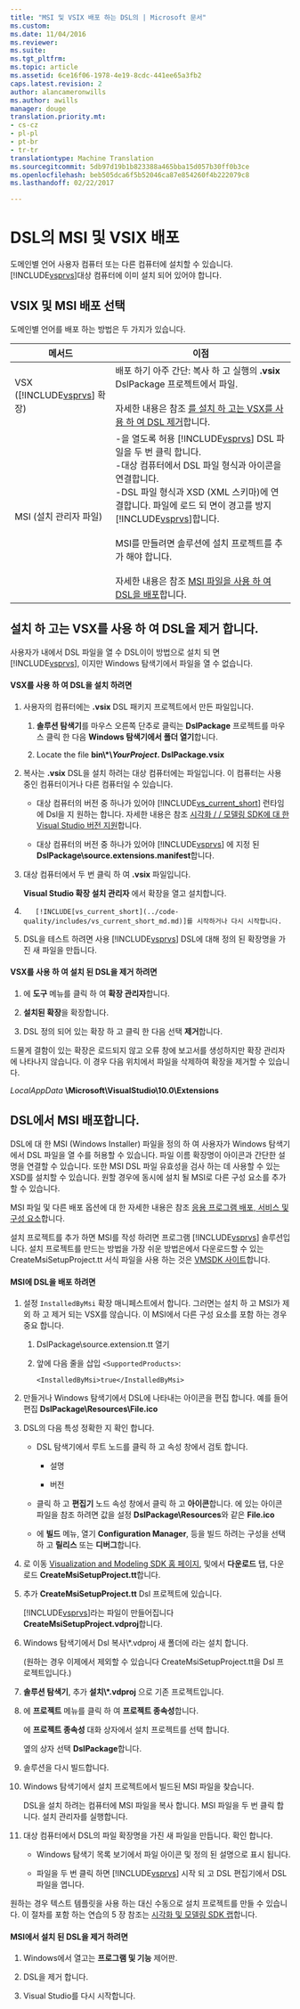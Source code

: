 ```yaml
---
title: "MSI 및 VSIX 배포 하는 DSL의 | Microsoft 문서"
ms.custom: 
ms.date: 11/04/2016
ms.reviewer: 
ms.suite: 
ms.tgt_pltfrm: 
ms.topic: article
ms.assetid: 6ce16f06-1978-4e19-8cdc-441ee65a3fb2
caps.latest.revision: 2
author: alancameronwills
ms.author: awills
manager: douge
translation.priority.mt:
- cs-cz
- pl-pl
- pt-br
- tr-tr
translationtype: Machine Translation
ms.sourcegitcommit: 5db97d19b1b823388a465bba15d057b30ff0b3ce
ms.openlocfilehash: beb505dca6f5b52046ca87e854260f4b222079c8
ms.lasthandoff: 02/22/2017

---
```

# <a name="msi-and-vsix-deployment-of-a-dsl"></a>DSL의 MSI 및 VSIX 배포
도메인별 언어 사용자 컴퓨터 또는 다른 컴퓨터에 설치할 수 있습니다. [!INCLUDE[vsprvs](../code-quality/includes/vsprvs_md.md)]대상 컴퓨터에 이미 설치 되어 있어야 합니다.  
  
##  <a name="a-namewhicha-choosing-between-vsix-and-msi-deployment"></a><a name="which"></a>VSIX 및 MSI 배포 선택  
 도메인별 언어를 배포 하는 방법은 두 가지가 있습니다.  
  
|메서드|이점|  
|------------|--------------|  
|VSX ([!INCLUDE[vsprvs](../code-quality/includes/vsprvs_md.md)] 확장)|배포 하기 아주 간단: 복사 하 고 실행의 **.vsix** DslPackage 프로젝트에서 파일.<br /><br /> 자세한 내용은 참조 [를 설치 하 고는 VSX를 사용 하 여 DSL 제거](#Installing)합니다.|  
|MSI (설치 관리자 파일)|-을 열도록 허용 [!INCLUDE[vsprvs](../code-quality/includes/vsprvs_md.md)] DSL 파일을 두 번 클릭 합니다.<br />-대상 컴퓨터에서 DSL 파일 형식과 아이콘을 연결합니다.<br />-DSL 파일 형식과 XSD (XML 스키마)에 연결합니다. 파일에 로드 되 면이 경고를 방지 [!INCLUDE[vsprvs](../code-quality/includes/vsprvs_md.md)]합니다.<br /><br /> MSI를 만들려면 솔루션에 설치 프로젝트를 추가 해야 합니다.<br /><br /> 자세한 내용은 참조 [MSI 파일을 사용 하 여 DSL을 배포](#msi)합니다.|  
  
##  <a name="a-nameinstallinga-installing-and-uninstalling-a-dsl-by-using-the-vsx"></a><a name="Installing"></a>설치 하 고는 VSX를 사용 하 여 DSL을 제거 합니다.  
 사용자가 내에서 DSL 파일을 열 수 DSL이이 방법으로 설치 되 면 [!INCLUDE[vsprvs](../code-quality/includes/vsprvs_md.md)], 이지만 Windows 탐색기에서 파일을 열 수 없습니다.  
  
#### <a name="to-install-a-dsl-by-using-the-vsx"></a>VSX를 사용 하 여 DSL을 설치 하려면  
  
1.  사용자의 컴퓨터에는 **.vsix** DSL 패키지 프로젝트에서 만든 파일입니다.  
  
    1.  **솔루션 탐색기**를 마우스 오른쪽 단추로 클릭는 **DslPackage** 프로젝트를 마우스 클릭 한 다음 **Windows 탐색기에서 폴더 열기**합니다.  
  
    2.  Locate the file **bin\\\*\\***YourProject***. DslPackage.vsix**  
  
2.  복사는 **.vsix** DSL을 설치 하려는 대상 컴퓨터에는 파일입니다. 이 컴퓨터는 사용 중인 컴퓨터이거나 다른 컴퓨터일 수 있습니다.  
  
    -   대상 컴퓨터의 버전 중 하나가 있어야 [!INCLUDE[vs_current_short](../code-quality/includes/vs_current_short_md.md)] 런타임에 Dsl을 지 원하는 합니다. 자세한 내용은 참조 [시각화 / / 모델링 SDK에 대 한 Visual Studio 버전 지원](../modeling/supported-visual-studio-editions-for-visualization-amp-modeling-sdk.md)합니다.  
  
    -   대상 컴퓨터의 버전 중 하나가 있어야 [!INCLUDE[vsprvs](../code-quality/includes/vsprvs_md.md)] 에 지정 된 **DslPackage\source.extensions.manifest**합니다.  
  
3.  대상 컴퓨터에서 두 번 클릭 하 여 **.vsix** 파일입니다.  
  
     **Visual Studio 확장 설치 관리자** 에서 확장을 열고 설치합니다.  
  
4.  
          [!INCLUDE[vs_current_short](../code-quality/includes/vs_current_short_md.md)]를 시작하거나 다시 시작합니다.  
  
5.  DSL을 테스트 하려면 사용 [!INCLUDE[vsprvs](../code-quality/includes/vsprvs_md.md)] DSL에 대해 정의 된 확장명을 가진 새 파일을 만듭니다.  
  
#### <a name="to-uninstall-a-dsl-that-was-installed-by-using-vsx"></a>VSX를 사용 하 여 설치 된 DSL을 제거 하려면  
  
1.  에 **도구** 메뉴를 클릭 하 여 **확장 관리자**합니다.  
  
2.  **설치된 확장**을 확장합니다.  
  
3.  DSL 정의 되어 있는 확장 하 고 클릭 한 다음 선택 **제거**합니다.  
  
 드물게 결함이 있는 확장은 로드되지 않고 오류 창에 보고서를 생성하지만 확장 관리자에 나타나지 않습니다. 이 경우 다음 위치에서 파일을 삭제하여 확장을 제거할 수 있습니다.  
  
 *LocalAppData* **\Microsoft\VisualStudio\10.0\Extensions**  
  
##  <a name="a-namemsia-deploying-a-dsl-in-an-msi"></a><a name="msi"></a>DSL에서 MSI 배포합니다.  
 DSL에 대 한 MSI (Windows Installer) 파일을 정의 하 여 사용자가 Windows 탐색기에서 DSL 파일을 열 수를 허용할 수 있습니다. 파일 이름 확장명이 아이콘과 간단한 설명을 연결할 수 있습니다. 또한 MSI DSL 파일 유효성을 검사 하는 데 사용할 수 있는 XSD를 설치할 수 있습니다. 원할 경우에 동시에 설치 될 MSI로 다른 구성 요소를 추가할 수 있습니다.  
  
 MSI 파일 및 다른 배포 옵션에 대 한 자세한 내용은 참조 [응용 프로그램 배포, 서비스 및 구성 요소](../deployment/deploying-applications-services-and-components.md)합니다.  
  
 설치 프로젝트를 추가 하면 MSI를 작성 하려면 프로그램 [!INCLUDE[vsprvs](../code-quality/includes/vsprvs_md.md)] 솔루션입니다. 설치 프로젝트를 만드는 방법을 가장 쉬운 방법은에서 다운로드할 수 있는 CreateMsiSetupProject.tt 서식 파일을 사용 하는 것은 [VMSDK 사이트](http://go.microsoft.com/fwlink/?LinkID=186128)합니다.  
  
#### <a name="to-deploy-a-dsl-in-an-msi"></a>MSI에 DSL을 배포 하려면  
  
1.  설정 `InstalledByMsi` 확장 매니페스트에서 합니다. 그러면는 설치 하 고 MSI가 제외 하 고 제거 되는 VSX를 않습니다. 이 MSI에서 다른 구성 요소를 포함 하는 경우 중요 합니다.  
  
    1.  DslPackage\source.extension.tt 열기  
  
    2.  앞에 다음 줄을 삽입 `<SupportedProducts>`:  
  
        ```  
        <InstalledByMsi>true</InstalledByMsi>  
        ```  
  
2.  만들거나 Windows 탐색기에서 DSL에 나타내는 아이콘을 편집 합니다. 예를 들어 편집 **DslPackage\Resources\File.ico**  
  
3.  DSL의 다음 특성 정확한 지 확인 합니다.  
  
    -   DSL 탐색기에서 루트 노드를 클릭 하 고 속성 창에서 검토 합니다.  
  
        -   설명  
  
        -   버전  
  
    -   클릭 하 고 **편집기** 노드 속성 창에서 클릭 하 고 **아이콘**합니다. 에 있는 아이콘 파일을 참조 하려면 값을 설정 **DslPackage\Resources**와 같은 **File.ico**  
  
    -   에 **빌드** 메뉴, 열기 **Configuration Manager**, 등을 빌드 하려는 구성을 선택 하 고 **릴리스** 또는 **디버그**합니다.  
  
4.  로 이동 [Visualization and Modeling SDK 홈 페이지](http://go.microsoft.com/fwlink/?LinkID=186128), 및에서 **다운로드** 탭, 다운로드 **CreateMsiSetupProject.tt**합니다.  
  
5.  추가 **CreateMsiSetupProject.tt** Dsl 프로젝트에 있습니다.  
  
     [!INCLUDE[vsprvs](../code-quality/includes/vsprvs_md.md)]라는 파일이 만들어집니다 **CreateMsiSetupProject.vdproj**합니다.  
  
6.  Windows 탐색기에서 Dsl 복사\\*.vdproj 새 폴더에 라는 설치 합니다.  
  
     (원하는 경우 이제에서 제외할 수 있습니다 CreateMsiSetupProject.tt을 Dsl 프로젝트입니다.)  
  
7.  **솔루션 탐색기**, 추가 **설치\\\*.vdproj** 으로 기존 프로젝트입니다.  
  
8.  에 **프로젝트** 메뉴를 클릭 하 여 **프로젝트 종속성**합니다.  
  
     에 **프로젝트 종속성** 대화 상자에서 설치 프로젝트를 선택 합니다.  
  
     옆의 상자 선택 **DslPackage**합니다.  
  
9. 솔루션을 다시 빌드합니다.  
  
10. Windows 탐색기에서 설치 프로젝트에서 빌드된 MSI 파일을 찾습니다.  
  
     DSL을 설치 하려는 컴퓨터에 MSI 파일을 복사 합니다. MSI 파일을 두 번 클릭 합니다. 설치 관리자를 실행합니다.  
  
11. 대상 컴퓨터에서 DSL의 파일 확장명을 가진 새 파일을 만듭니다. 확인 합니다.  
  
    -   Windows 탐색기 목록 보기에서 파일 아이콘 및 정의 된 설명으로 표시 됩니다.  
  
    -   파일을 두 번 클릭 하면 [!INCLUDE[vsprvs](../code-quality/includes/vsprvs_md.md)] 시작 되 고 DSL 편집기에서 DSL 파일을 엽니다.  
  
 원하는 경우 텍스트 템플릿을 사용 하는 대신 수동으로 설치 프로젝트를 만들 수 있습니다. 이 절차를 포함 하는 연습의 5 장 참조는 [시각화 및 모델링 SDK 랩](http://go.microsoft.com/fwlink/?LinkId=208878)합니다.  
  
#### <a name="to-uninstall-a-dsl-that-was-installed-from-an-msi"></a>MSI에서 설치 된 DSL을 제거 하려면  
  
1.  Windows에서 열고는 **프로그램 및 기능** 제어판.  
  
2.  DSL을 제거 합니다.  
  
3.  Visual Studio를 다시 시작합니다.
